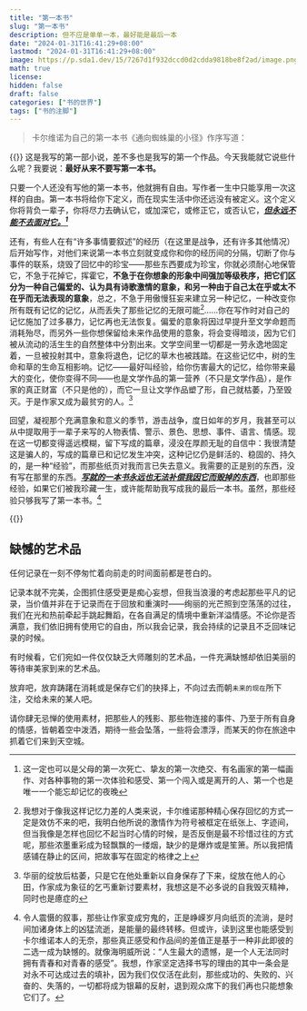 ```yaml
---
title: "第一本书"
slug: "第一本书"
description: 但不应是单单一本，最好能是最后一本
date: "2024-01-31T16:41:29+08:00"
lastmod: "2024-01-31T16:41:29+08:00"
image: https://p.sda1.dev/15/7267d1f932dccd0d2cdda9818be8f2ad/image.png
math: true
license: 
hidden: false
draft: false 
categories: ["书的世界"]
tags: ["书的注脚"]
---
```


> 卡尔维诺为自己的第一本书《通向蜘蛛巢的小径》作序写道：

{{<quote>}}
这是我写的第一部小说，差不多也是我写的第一个作品。今天我能就它说些什么呢？我要说：**最好从来不要写第一本书。**

只要一个人还没有写他的第一本书，他就拥有自由。写作者一生中只能享用一次这样的自由。第一本书将给你下定义，而在现实生活中你还远没有被定义。这个定义你将背负一辈子，你将尽力去确认它，或加深它，或修正它，或否认它，<u><b><cite>但永远不能不去面对它。[^1]</cite></b></u>




还有，有些人在有“许多事情要叙述”的经历（在这里是战争，还有许多其他情况）后开始写作，对他们来说第一本书立刻就变成你和你的经历间的分隔，切断了你与事件的联系，烧毁了回忆中的珍宝——那些东西要成为珍宝，你就必须耐心地保管它，不急于花掉它，挥霍它，**不急于在你想象的形象中间强加等级秩序，把它们区分为一种自己偏爱的、认为具有诗歌激情的意象，和另一种由于自己太在乎或太不在乎而无法表现的意象**，总之，不急于用傲慢狂妄来建立另一种记忆，一种改变你所有既有记忆的记忆，从而丢失了那些记忆的无限可能<u>[^2]</u>……你在写作时对自己的记忆施加了过多暴力，记忆再也无法恢复。偏爱的意象将因过早提升至文学命题而消耗殆尽，而另外一些你想保留给未来作品使用的意象，将会变得暗淡，因为它们被从流动的活生生的自然整体中分割出来。文学空间里一切都是一劳永逸地固定着，一旦被投射其中，意象将退色，记忆的草木也被践踏。在这些记忆中，树的生命和草的生命互相影响。记忆——最好叫经验，给你伤害最大的记忆，给你带来最大的变化，使你变得不同——也是文学作品的第一营养（不只是文学作品），是作家的真正财富（不只是他的），而它一旦让文学作品塑了形，自己就枯萎，乃至毁灭。于是作家又成为最贫穷的人。<u>[^3]</u>


回望，凝视那个充满意象和意义的季节，游击战争，度日如年的岁月，我甚至可以从中提取用于一辈子来写的人物表情、警示、景色、思想、事件、语言、情感。现在这一切都变得遥远模糊，留下写成的篇章，浸没在厚颜无耻的自信中：我很清楚这是骗人的，写成的篇章已和记忆发生冲突，这种记忆仍是鲜活的、稳固的、持久的，是一种“经验”，而那些纸页对我而言已失去意义。我需要的正是别的东西，没有写在那里的东西。<u>***写就的一本书永远也无法补偿我因它而毁掉的东西***</u>，也即那些经验，如果它们被我珍藏一生，或许能帮助我写成我的最后一本书。虽然，那些经验只够我写了第一本书。<u>[^4]</u>

[^1]: 这一定也可以是父母的第一次死亡、挚友的第一次绝交、有名画家的第一幅画作、对各种事物的第一次体验和感受、第一个闯入或是离开的人、第一个也是唯一一个能忘却记忆的夜晚

[^2]: 我想对于像我这样记忆力差的人类来说，卡尔维诺那种精心保存回忆的方式一定是效仿不来的吧，我明白他所说的激情作为符号被框定在纸张上、字迹间，但当我像是怎样也回忆不起当时心情的时候，是否反倒是最不珍惜过往的方式呢，那些浓墨重彩成为轻飘飘的一缕烟，缺少的是爆炸或是笙箫。所以我把情感铺在静止的区间，把故事写在固定的格律之上

[^3]: 华丽的绽放后枯萎，只是它在他处重新以自身保存了下来，绽放在他人的心田，作家成为象征的乞丐重新讨要素材，我想这是不必多说的自我毁灭精神，同时也是癔症的

[^4]: 令人震慑的叙事，那些让作家变成穷鬼的，正是峥嵘岁月向纸页的流淌，是时间加诸身体上的凶猛流逝，是能量的最终转移。但或许，读到这里也能感受到卡尔维诺本人的无奈，那些真正感受和作品间的差值正是基于一种非此即彼的二选一成为缺憾的。就像海明威所说：“人生最大的遗憾，是一个人无法同时拥有青春和对青春的感受”。我想，作家坚定选择书写的理由的其中一条会是对永不可达成过去的填补，因为我们仅仅活在此刻，那些成功的、失败的、兴奋的、失落的，一切都将成为银幕的反射，退到观众席下的我们再也只能想象它们了。

{{</quote>}}

## 缺憾的艺术品

任何记录在一刻不停匆忙着向前走的时间面前都是苍白的。

记录本就不完美，企图抓住感受更是痴心妄想，但我当浪漫的考虑起那些平凡的记录，当价值并非在于记录而在于回放和重演时——绚丽的光芒照到空荡荡的过往，我们在光和热前牵起手跳起舞蹈，在各自满足的情境中重新洋溢情感。不论你是否满意，我们依旧拥有使用它的自由，所以我会记录，我会持续的记录且不乏回味记录的时候。

有时候看，它们宛如一件仅仅缺乏大师雕刻的艺术品，一件充满缺憾却依旧美丽的等待审美家到来的艺术品。

放弃吧，放弃踌躇在消耗或是保存它们的抉择上，不向过去而朝`未来的现在`所下注，交给未来的某人吧。

请你肆无忌惮的使用素材，把那些人的残影、那些物连接的事件、乃至于所有自身的情感，皆朝着空中泼洒，期待一些会坠落，一些将会漂浮，而某天的你在旅途中抓着它们来到天空城。